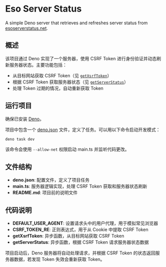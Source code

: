 # Eso Server Status

A simple Deno server that retrieves and refreshes server status from
[esoserverstatus.net](https://esoserverstatus.net).

## 概述

该项目通过 Deno 实现了一个服务器，使用 CSRF Token
进行身份验证并动态刷新服务器状态。主要功能包括：

- 从目标网站获取 CSRF Token（见 [`getXsrfToken`](main.ts)）
- 根据 CSRF Token 获取服务器状态（见 [`getServerStatus`](main.ts)）
- 处理 Token 过期的情况，自动重新获取 Token

## 运行项目

确保已安装 [Deno](https://deno.land/)。

项目中包含一个 [deno.json](deno.json)
文件，定义了任务。可以用以下命令启动开发模式：

```sh
deno task dev
```

该命令会使用 `--allow-net` 权限启动 main.ts 并监听代码更改。

## 文件结构

- **deno.json**: 配置文件，定义了项目任务
- **main.ts**: 服务器逻辑实现，处理 CSRF Token 获取和服务器状态刷新
- **README.md**: 项目前的说明文件

## 代码说明

- **DEFAULT_USER_AGENT**: 设置请求头中的用户代理，用于模拟常见浏览器
- **CSRF_TOKEN_RE**: 正则表达式，用于从 Cookie 中提取 CSRF Token
- **getXsrfToken**: 异步函数，从目标网站获取 CSRF Token
- **getServerStatus**: 异步函数，根据 CSRF Token 请求服务器状态数据

项目启动后，Deno 服务器将自动处理请求，并根据 CSRF Token
的状态返回服务器数据，若发现 Token 失效会重新获取 Token。
